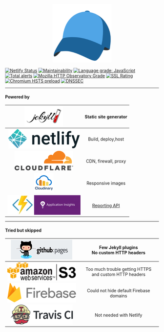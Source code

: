 <p align="center">
<img src="/src/android-chrome-192x192.png" alt="madsstorm.dk" title="madsstorm.dk" style="max-width:100%;">
</p>

[![Netlify Status](https://api.netlify.com/api/v1/badges/971731f3-90c7-4d1c-b011-2cd9daaec43f/deploy-status)](https://app.netlify.com/sites/madsstorm-dk/deploys)
[![Maintainability](https://api.codeclimate.com/v1/badges/0f0c0fa3435cdea031eb/maintainability)](https://codeclimate.com/github/madsstorm/madsstorm.dk/maintainability)
[![Language grade: JavaScript](https://img.shields.io/lgtm/grade/javascript/g/madsstorm/madsstorm.dk.svg?logo=lgtm&logoWidth=18)](https://lgtm.com/projects/g/madsstorm/madsstorm.dk/context:javascript)
[![Total alerts](https://img.shields.io/lgtm/alerts/g/madsstorm/madsstorm.dk.svg?logo=lgtm&logoWidth=18)](https://lgtm.com/projects/g/madsstorm/madsstorm.dk/alerts/)
[![Mozilla HTTP Observatory Grade](https://img.shields.io/mozilla-observatory/grade/madsstorm.dk.svg?style=popout)](https://observatory.mozilla.org/analyze/madsstorm.dk)
[![SSL Rating](https://sslbadge.org/?domain=madsstorm.dk)](https://www.ssllabs.com/ssltest/analyze.html?d=madsstorm.dk)
[![Chromium HSTS preload](https://img.shields.io/hsts/preload/madsstorm.dk.svg?style=popout)](https://hstspreload.org/)
[![DNSSEC](https://img.shields.io/badge/DNSSEC-active-brightgreen.svg)](http://dnsviz.net/d/madsstorm.dk/dnssec/)

---

#### Powered by
| [![Jekyll](/docs/jekyll-logo-black-red-transparent.png)](https://jekyllrb.com) | Static site generator |
|:-:|:-:|
| [![Netlify](/docs/netlify-full-logo-light.png)](https://www.netlify.com) | Build, deploy,host |
| [![Cloudflare](/docs/cf-logo-v-rgb.png)](https://www.cloudflare.com) | CDN, firewall, proxy |
| [![Cloudinary](/docs/cloudinary_vertical_logo_for_white_bg.png)](https://www.cloudinary.com) | Responsive images |
| [![Azure Functions](/docs/azure.png)](https://azure.microsoft.com/en-us/services/functions) | [Reporting API](https://www.w3.org/TR/reporting) |

---

#### Tried but skipped
| [![GitHub pages](/docs/github-pages.jpg)](https://pages.github.com) | Few Jekyll plugins<br>No custom HTTP headers |
|:-:|:-:|
| [![Amazon S3](/docs/amazon-s3-default.png)](https://aws.amazon.com/s3) | Too much trouble getting HTTPS<br>and custom HTTP headers |
| [![Firebase](/docs/firebase-logo-standard.png)](https://firebase.google.com) | Could not hide default Firebase domains |
| [![Travis CI](/docs/TravisCI-Full-Color.png)](https://travis-ci.org) | Not needed with Netlify |
